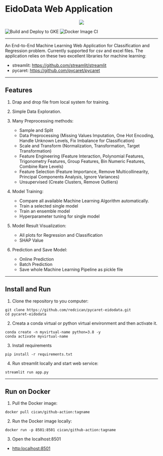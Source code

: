 # EidoData Web Application
<p align="center">
  <img src="images/icons.ico/">
</p>

![Build and Deploy to GKE](https://github.com/redcican/pycaret-eidodata/workflows/Build%20and%20Deploy%20to%20GKE/badge.svg)
![Docker Image CI](https://github.com/redcican/pycaret-eidodata/workflows/Docker%20Image%20CI/badge.svg)
**** 

An End-to-End Machine Learning Web Application for Classification and Regression problem. Currently supported for csv and excel files. The application relies on these two excellent libraries for
machine learning:
* streamlit: https://github.com/streamlit/streamlit
* pycaret: https://github.com/pycaret/pycaret

****
## Features
1. Drap and drop file from local system for training.

2. Simple Data Exploration.

3. Many Preprocessing methods:
     * Sample and Split
     * Data Preprocessing (Missing Values Imputation, One Hot Encoding, Handle Unknown Levels, Fix Imbalance for Classification)
     * Scale and Transform (Normalization, Transformation, Target Transformation)
     * Feature Engineering (Feature Interaction, Polynomial Features, Trigonometry Features, Group Features, Bin Numeric Features, Combine Rare Levels)
     * Feature Selection (Feature Importance, Remove Multicollinearity, Principal Components Analysis, Ignore Variances)
     * Unsupervised (Create Clusters, Remove Outliers)

4. Model Training:
   * Compare all available Machine Learning Algorithm automatically.
   * Train a selected single model
   * Train an ensemble model
   * Hyperparameter tuning for single model

5. Model Result Visualization:
   * All plots for Regression and Classification
   * SHAP Value

6. Prediction and Save Model:
   
   * Online Prediction  
   * Batch Prediction  
   * Save whole Machine Learning Pipeline as pickle file

****
## Install and Run 
1. Clone the repository to you computer:
```shell script 
git clone https://github.com/redcican/pycaret-eidodata.git
cd pycaret-eidodata
```
2. Creata a conda virtual or python virtual environment and then activate it.
```shell script
conda create -n myvirtual-name python=3.8 -y
conda activate myvirtual-name
```
3. Install requirements
```shell script
pip install -r requirements.txt
```

4. Run streamlit locally and start web service:
```shell script
streamlit run app.py
```

****
## Run on Docker
1. Pull the Docker image:
```
docker pull cican/github-action:tagname
```
2. Run the  Docker image locally:
```
docker run -p 8501:8501 cican/github-action:tagname
```
3. Open the localhost:8501

  * [http:localhost:8501](http://localhost:8501)
